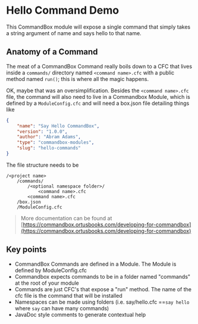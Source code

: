 # Hello Command Demo
This CommandBox module will expose a single command that simply takes a string argument of name and says hello to that name.

## Anatomy of a Command
The meat of a CommandBox Command really boils down to a CFC that lives inside a `commands/` directory named `<command name>.cfc` with a public method named `run()`; this is where all the magic happens.

OK, maybe that was an oversimplification.  Besides the `<command name>.cfc` file, the command will also need to live in a Commandbox Module, which is defined by a `ModuleConfig.cfc` and will need a box.json file detailing things like
```json
{
    "name": "Say Hello CommandBox",
    "version": "1.0.0",
    "author": "Abram Adams",
    "type": "commandbox-modules",
    "slug": "hello-commands"
}
```
The file structure needs to be 
```
/<project name>
    /commands/
        /<optional namespace folder>/
            <command name>.cfc
        <command name>.cfc
    /box.json
    /ModuleConfig.cfc
```
> More documentation can be found at [https://commandbox.ortusbooks.com/developing-for-commandbox](https://commandbox.ortusbooks.com/developing-for-commandbox)
## Key points
* CommandBox Commands are defined in a Module.  The Module is defined by ModuleConfig.cfc
* Commandbox expects commands to be in a folder named "commands" at the root of your module
* Commands are just CFC's that expose a "run" method.  The name of the cfc file is the command that will be installed
* Namespaces can be made using folders (i.e. say/hello.cfc ==`say hello` where `say` can have many commands)
* JavaDoc style comments to generate contextual help
